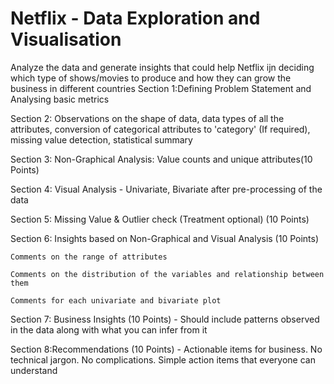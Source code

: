 # Netflix - Data Exploration and Visualisation
Analyze the data and generate insights that could help Netflix ijn deciding which type of shows/movies to produce and how they can grow the business in different countries
Section 1:Defining Problem Statement and Analysing basic metrics

Section 2: Observations on the shape of data, data types of all the attributes, conversion of categorical attributes to 
  'category' (If required), missing value detection, statistical summary 

Section 3: Non-Graphical Analysis: Value counts and unique attributes ​​(10 Points)

Section 4: Visual Analysis - Univariate, Bivariate after pre-processing of the data

Section 5: Missing Value & Outlier check (Treatment optional) (10 Points)

Section 6: Insights based on Non-Graphical and Visual Analysis (10 Points)

    Comments on the range of attributes

    Comments on the distribution of the variables and relationship between them

    Comments for each univariate and bivariate plot

Section 7: Business Insights (10 Points) - Should include patterns observed in the data along with what you can infer from it

Section 8:Recommendations (10 Points) - Actionable items for business. No technical jargon.
No complications. Simple action items that everyone can understand
